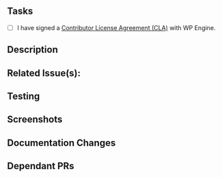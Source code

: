 ## Tasks

- [ ] I have signed a [Contributor License Agreement (CLA)](https://github.com/wpengine/faustjs#contributor-license-agreement) with WP Engine.

## Description

<!--
Include a summary of the change and some contextual information.
-->

## Related Issue(s):

<!--
Provide the GitHub issue(s) number for issue tracking purposes, use the following syntax:

- #1234
-->

## Testing

<!--
Describe the tests that you ran to verify your changes. Provide instructions so we can reproduce. Also list any relevant details for your test configuration such as how to test the changes locally or in staging.
-->

## Screenshots

<!--
If this is a visual change include relevant screenshots about the behavior of the application before and after this change.
-->

## Documentation Changes

<!--
List corresponding changes to the documentation.
-->

## Dependant PRs

<!--
List any dependent PR's that are awaiting review. Use the following syntax:

- #1234
-->
